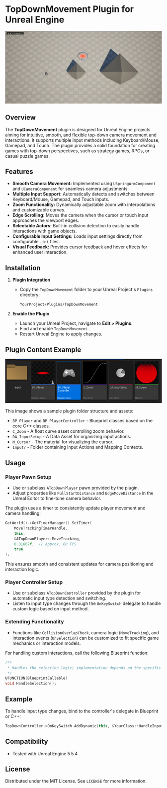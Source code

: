 # TopDownMovement Plugin for Unreal Engine

<p align="center">
  <img src="images/Demo.gif" alt="Demo" width="600"/>
</p>

## Overview

The **TopDownMovement** plugin is designed for Unreal Engine projects aiming for intuitive, smooth, and flexible top-down camera movement and interactions. It supports multiple input methods including Keyboard/Mouse, Gamepad, and Touch. The plugin provides a solid foundation for creating games with top-down perspectives, such as strategy games, RPGs, or casual puzzle games.

## Features

- **Smooth Camera Movement:** Implemented using `USpringArmComponent` and `UCameraComponent` for seamless camera adjustments.
- **Multiple Input Support:** Automatically detects and switches between Keyboard/Mouse, Gamepad, and Touch inputs.
- **Zoom Functionality:** Dynamically adjustable zoom with interpolations and customizable curves.
- **Edge Scrolling:** Moves the camera when the cursor or touch input approaches the viewport edges.
- **Selectable Actors:** Built-in collision detection to easily handle interactions with game objects.
- **Configurable Input Settings:** Loads input settings directly from configurable `.ini` files.
- **Visual Feedback:** Provides cursor feedback and hover effects for enhanced user interaction.

## Installation

1. **Plugin Integration**

   - Copy the `TopDownMovement` folder to your Unreal Project's `Plugins` directory:
     ```
     YourProject/Plugins/TopDownMovement
     ```

2. **Enable the Plugin**

   - Launch your Unreal Project, navigate to **Edit > Plugins**.
   - Find and enable `TopDownMovement`.
   - Restart Unreal Engine to apply changes.

## Plugin Content Example

<p align="center">
  <img src="images/Content.PNG" alt="Plugin Content Overview" width="700"/>
</p>

This image shows a sample plugin folder structure and assets:
- `BP_Player` and `BP_PlayerController` - Blueprint classes based on the core C++ classes.
- `C_Zoom` - A float curve asset controlling zoom behavior.
- `DA_InputSetup` - A Data Asset for organizing input actions.
- `M_Cursor` - The material for visualizing the cursor.
- `Input/` - Folder containing Input Actions and Mapping Contexts.

## Usage

### Player Pawn Setup

- Use or subclass `ATopDownPlayer` pawn provided by the plugin.
- Adjust properties like `PullStartDistance` and `EdgeMoveDistance` in the Unreal Editor to fine-tune camera behavior.

The plugin uses a timer to consistently update player movement and camera handling:

```cpp
GetWorld()->GetTimerManager().SetTimer(
    MoveTrackingTimerHandle,
    this,
    &ATopDownPlayer::MoveTracking,
    0.01667f,  // Approx. 60 FPS
    true
);
```

This ensures smooth and consistent updates for camera positioning and interaction logic.

### Player Controller Setup

- Use or subclass `ATopDownController` provided by the plugin for automatic input type detection and switching.
- Listen to input type changes through the `OnKeySwitch` delegate to handle custom logic based on input method.

### Extending Functionality

- Functions like `CollisionOverlapCheck`, camera logic (`MoveTracking`), and interaction events (`OnSelection`) can be customized to fit specific game mechanics or interaction models.

For handling custom interactions, call the following Blueprint function:

```cpp
/**
 * Handles the selection logic; implementation depends on the specific project requirements.
 */
UFUNCTION(BlueprintCallable)
void HandleSelection();
```

## Example

To handle input type changes, bind to the controller's delegate in Blueprint or C++:

```cpp
TopDownController->OnKeySwitch.AddDynamic(this, &YourClass::HandleInputSwitch);
```

## Compatibility

- Tested with Unreal Engine 5.5.4

## License

Distributed under the MIT License. See `LICENSE` for more information.


